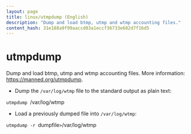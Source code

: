 ```yaml
---
layout: page
title: linux/utmpdump (English)
description: "Dump and load btmp, utmp and wtmp accounting files."
content_hash: 31e188a9f99aaccd03a1eccf36733e682d7f16d5
---
```

# utmpdump

Dump and load btmp, utmp and wtmp accounting files.
More information: <https://manned.org/utmpdump>.

- Dump the `/var/log/wtmp` file to the standard output as plain text:

`utmpdump `<span class="tldr-var badge badge-pill bg-dark-lm bg-white-dm text-white-lm text-dark-dm font-weight-bold">/var/log/wtmp</span>

- Load a previously dumped file into `/var/log/wtmp`:

`utmpdump -r `<span class="tldr-var badge badge-pill bg-dark-lm bg-white-dm text-white-lm text-dark-dm font-weight-bold">dumpfile</span>` > `<span class="tldr-var badge badge-pill bg-dark-lm bg-white-dm text-white-lm text-dark-dm font-weight-bold">/var/log/wtmp</span>

